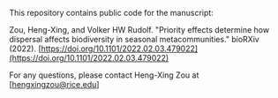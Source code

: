 This repository contains public code for the manuscript:

Zou, Heng-Xing, and Volker HW Rudolf. "Priority effects determine how dispersal affects biodiversity in seasonal metacommunities." bioRXiv (2022). [https://doi.org/10.1101/2022.02.03.479022](https://doi.org/10.1101/2022.02.03.479022)

For any questions, please contact Heng-Xing Zou at [hengxingzou@rice.edu]

